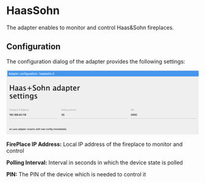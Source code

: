 # HaasSohn
The adapter enables to monitor and control Haas&Sohn fireplaces.

## Configuration
The configuration dialog of the adapter provides the following settings: 

![haassohn_configuration](img/haassohn_configuration.png)

**FirePlace IP Address:** Local IP address of the fireplace to monitor and control

**Polling Interval:** Interval in seconds in which the device state is polled

**PIN:** The PIN of the device which is needed to control it